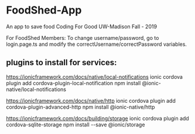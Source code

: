# FoodShed-App
An app to save food
Coding For Good UW-Madison Fall - 2019

For FoodShed Members:
To change username/password, go to login.page.ts and modify the
correctUsername/correctPassword variables.

## plugins to install for services:

https://ionicframework.com/docs/native/local-notifications
ionic cordova plugin add cordova-plugin-local-notification
npm install @ionic-native/local-notifications

https://ionicframework.com/docs/native/http
ionic cordova plugin add cordova-plugin-advanced-http
npm install @ionic-native/http

https://ionicframework.com/docs/building/storage
ionic cordova plugin add cordova-sqlite-storage
npm install --save @ionic/storage
